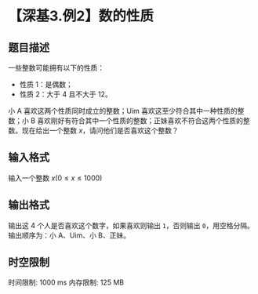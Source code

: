 # 【深基3.例2】数的性质

## 题目描述

一些整数可能拥有以下的性质：

- 性质 1：是偶数；
- 性质 2：大于 $4$ 且不大于 $12$。

小 A 喜欢这两个性质同时成立的整数；Uim 喜欢这至少符合其中一种性质的整数；小 B 喜欢刚好有符合其中一个性质的整数；正妹喜欢不符合这两个性质的整数。现在给出一个整数 $x$，请问他们是否喜欢这个整数？

## 输入格式

输入一个整数 $x(0\le x \le 1000)$

## 输出格式

输出这 $4$ 个人是否喜欢这个数字，如果喜欢则输出 `1`，否则输出 `0`，用空格分隔。输出顺序为：小 A、Uim、小 B、正妹。

## 时空限制

时间限制: 1000 ms
内存限制: 125 MB
